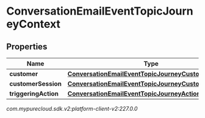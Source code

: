 # ConversationEmailEventTopicJourneyContext


## Properties

| Name | Type | Description | Notes |
| ------------ | ------------- | ------------- | ------------- |
| **customer** | [**ConversationEmailEventTopicJourneyCustomer**](ConversationEmailEventTopicJourneyCustomer) |  |  [optional] |
| **customerSession** | [**ConversationEmailEventTopicJourneyCustomerSession**](ConversationEmailEventTopicJourneyCustomerSession) |  |  [optional] |
| **triggeringAction** | [**ConversationEmailEventTopicJourneyAction**](ConversationEmailEventTopicJourneyAction) |  |  [optional] |




_com.mypurecloud.sdk.v2:platform-client-v2:227.0.0_
